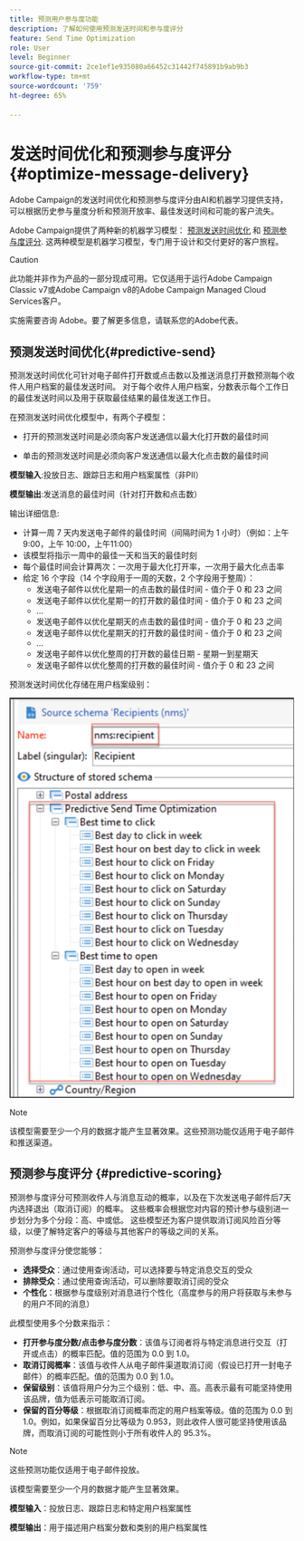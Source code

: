 ```yaml
---
title: 预测用户参与度功能
description: 了解如何使用预测发送时间和参与度评分
feature: Send Time Optimization
role: User
level: Beginner
source-git-commit: 2ce1ef1e935080a66452c31442f745891b9ab9b3
workflow-type: tm+mt
source-wordcount: '759'
ht-degree: 65%

---
```


# 发送时间优化和预测参与度评分{#optimize-message-delivery}

Adobe Campaign的发送时间优化和预测参与度评分由AI和机器学习提供支持，可以根据历史参与量度分析和预测开放率、最佳发送时间和可能的客户流失。

Adobe Campaign提供了两种新的机器学习模型： [预测发送时间优化](#predictive-send) 和 [预测参与度评分](#predictive-scoring). 这两种模型是机器学习模型，专门用于设计和交付更好的客户旅程。

>[!CAUTION]
>
>此功能并非作为产品的一部分现成可用。它仅适用于运行Adobe Campaign Classic v7或Adobe Campaign v8的Adobe Campaign Managed Cloud Services客户。
>
>实施需要咨询 Adobe。要了解更多信息，请联系您的Adobe代表。


## 预测发送时间优化{#predictive-send}

预测发送时间优化可针对电子邮件打开数或点击数以及推送消息打开数预测每个收件人用户档案的最佳发送时间。 对于每个收件人用户档案，分数表示每个工作日的最佳发送时间以及用于获取最佳结果的最佳发送工作日。

在预测发送时间优化模型中，有两个子模型：

* 打开的预测发送时间是必须向客户发送通信以最大化打开数的最佳时间

* 单击的预测发送时间是必须向客户发送通信以最大化点击数的最佳时间


**模型输入**:投放日志、跟踪日志和用户档案属性（非PII）

**模型输出**:发送消息的最佳时间（针对打开数和点击数）

输出详细信息:

* 计算一周 7 天内发送电子邮件的最佳时间（间隔时间为 1 小时）（例如：上午 9:00，上午 10:00，上午11:00）
* 该模型将指示一周中的最佳一天和当天的最佳时刻
* 每个最佳时间会计算两次：一次用于最大化打开率，一次用于最大化点击率
* 给定 16 个字段（14 个字段用于一周的天数，2 个字段用于整周）：
   * 发送电子邮件以优化星期一的点击数的最佳时间 - 值介于 0 和 23 之间
   * 发送电子邮件以优化星期一的打开数的最佳时间 - 值介于 0 和 23 之间
   * ...
   * 发送电子邮件以优化星期天的点击数的最佳时间 - 值介于 0 和 23 之间
   * 发送电子邮件以优化星期天的打开数的最佳时间 - 值介于 0 和 23 之间
   * ...
   * 发送电子邮件以优化整周的打开数的最佳日期 - 星期一到星期天
   * 发送电子邮件以优化整周的打开数的最佳时间 - 值介于 0 和 23 之间


预测发送时间优化存储在用户档案级别：

![](assets/sto-schema.png)


>[!NOTE]
>
>该模型需要至少一个月的数据才能产生显著效果。这些预测功能仅适用于电子邮件和推送渠道。


## 预测参与度评分 {#predictive-scoring}

预测参与度评分可预测收件人与消息互动的概率，以及在下次发送电子邮件后7天内选择退出（取消订阅）的概率。 这些概率会根据您对内容的预计参与级别进一步划分为多个分段：高、中或低。 这些模型还为客户提供取消订阅风险百分等级，以便了解特定客户的等级与其他客户的等级之间的关系。

预测参与度评分使您能够：

* **选择受众**：通过使用查询活动，可以选择要与特定消息交互的受众
* **排除受众**：通过使用查询活动，可以删除要取消订阅的受众
* **个性化**：根据参与度级别对消息进行个性化（高度参与的用户将获取与未参与的用户不同的消息）

此模型使用多个分数来指示：

* **打开参与度分数/点击参与度分数**：该值与订阅者将与特定消息进行交互（打开或点击）的概率匹配。值的范围为 0.0 到 1.0。
* **取消订阅概率**：该值与收件人从电子邮件渠道取消订阅（假设已打开一封电子邮件）的概率匹配。值的范围为 0.0 到 1.0。
* **保留级别**：该值将用户分为三个级别：低、中、高。高表示最有可能坚持使用该品牌，值为低表示可能取消订阅。
* **保留的百分等级**：根据取消订阅概率而定的用户档案等级。值的范围为 0.0 到 1.0。例如，如果保留百分比等级为 0.953，则此收件人很可能坚持使用该品牌，而取消订阅的可能性则小于所有收件人的 95.3%。

>[!NOTE]
>
>这些预测功能仅适用于电子邮件投放。
>
>该模型需要至少一个月的数据才能产生显著效果。

**模型输入**：投放日志、跟踪日志和特定用户档案属性

**模型输出**：用于描述用户档案分数和类别的用户档案属性
